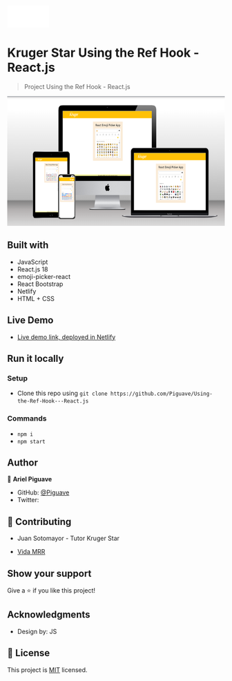 <img src="./src/assets/logo_kruger_.png" height="50px">

# Kruger Star Using the Ref Hook - React.js

> Project Using the Ref Hook - React.js

<img src="./src/assets/playground2.png" height="300px">

## Built with 

- JavaScript
- React.js 18
- emoji-picker-react
- React Bootstrap
- Netlify 
- HTML + CSS

## Live Demo

- [Live demo link, deployed in Netlify](https://react-emoji-picker-app.netlify.app/)
## Run it locally

 ### Setup

 - Clone this repo using `git clone https://github.com/Piguave/Using-the-Ref-Hook---React.js`

 ### Commands

 - `npm i`
 - `npm start`

## Author

👤 **Ariel Piguave**

- GitHub: [@Piguave](https://github.com/Piguave)
- Twitter: 

## 🤝 Contributing

- Juan Sotomayor - Tutor Kruger Star

- [Vida MRR](https://www.youtube.com/watch?v=oT-feDPuJmk&t=5623s&ab_channel=VidaMRR-Programacionweb)


## Show your support

Give a ⭐ if you like this project!

## Acknowledgments

- Design by: JS

## 📝 License

This project is [MIT](./MIT.md) licensed.
